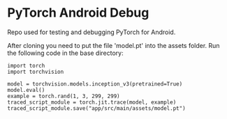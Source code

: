 # PyTorch Android Debug

Repo used for testing and debugging PyTorch for Android.

After cloning you need to put the file 'model.pt' into the assets folder. Run the following code in the base directory:

```
import torch
import torchvision

model = torchvision.models.inception_v3(pretrained=True)
model.eval()
example = torch.rand(1, 3, 299, 299)
traced_script_module = torch.jit.trace(model, example)
traced_script_module.save("app/src/main/assets/model.pt")
```
